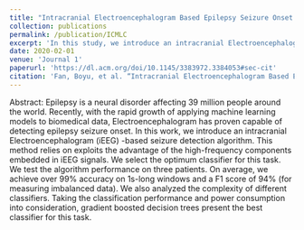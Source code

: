 ```yaml
---
title: "Intracranial Electroencephalogram Based Epilepsy Seizure Onset Detection"
collection: publications
permalink: /publication/ICMLC
excerpt: 'In this study, we introduce an intracranial Electroencephalogram (iEEG)-based seizure detection algorithm that leverages high-frequency components in iEEG signals, achieving over 99% accuracy and a 94% F1 score on 1-second windows across three patients. Our analysis of various classifiers, considering both performance and power consumption, identifies gradient boosted decision trees as the most suitable for this task.'
date: 2020-02-01
venue: 'Journal 1'
paperurl: 'https://dl.acm.org/doi/10.1145/3383972.3384053#sec-cit'
citation: 'Fan, Boyu, et al. “Intracranial Electroencephalogram Based Epilepsy Seizure Onset Detection: Proceedings of the 2020 12th International Conference on Machine Learning and Computing.” ACM Conferences, 1 Feb. 2020, dl.acm.org/doi/10.1145/3383972.3384053#sec-cit.'
---
```


Abstract: Epilepsy is a neural disorder affecting 39 million people around the world. Recently, with the rapid growth of applying machine learning models to biomedical data, Electroencephalogram has proven capable of detecting epilepsy seizure onset. In this work, we introduce an intracranial Electroencephalogram (iEEG) -based seizure detection algorithm. This method relies on exploits the advantage of the high-frequency components embedded in iEEG signals. We select the optimum classifier for this task. We test the algorithm performance on three patients. On average, we achieve over 99% accuracy on 1s-long windows and a F1 score of 94% (for measuring imbalanced data). We also analyzed the complexity of different classifiers. Taking the classification performance and power consumption into consideration, gradient boosted decision trees present the best classifier for this task.


